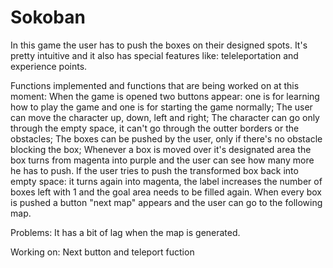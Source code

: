 # Sokoban
In this game the user has to push the boxes on their designed spots.
It's pretty intuitive and it also has special features like: teleleportation and experience points.

Functions implemented and functions that are being worked on at this moment:
When the game is opened two buttons appear: one is for learning how to play the game and one is for starting the game normally;
The user can move the character up, down, left and right;
The character can go only through the empty space, it can't go through the outter borders or the obstacles;
The boxes can be pushed by the user, only if there's no obstacle blocking the box;
Whenever a box is moved over it's designated area the box turns from magenta into purple and the user can see how many more he has to push. If the user tries to push the transformed box back into empty space: it turns again into magenta, the label increases the number of boxes left with 1 and the goal area needs to be filled again. When every box is pushed a button "next map" appears and the user can go to the following map.

Problems:
It has a bit of lag when the map is generated.

Working on: Next button and teleport fuction
